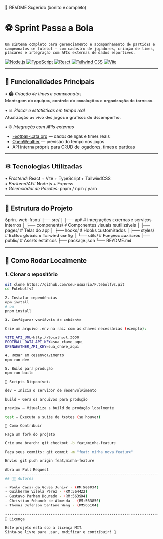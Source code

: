 📝 README Sugerido (bonito e completo)
# ⚽ Sprint Passa a Bola

	⁠Um sistema completo para gerenciamento e acompanhamento de partidas e campeonatos de futebol — com cadastro de jogadores, criação de times, placares e integração com APIs externas de dados esportivos.

[![Node.js](https://img.shields.io/badge/Node.js-18%2B-339933?style=for-the-badge&logo=node.js&logoColor=white)](https://nodejs.org/)
[![TypeScript](https://img.shields.io/badge/TypeScript-5%2B-3178C6?style=for-the-badge&logo=typescript&logoColor=white)](https://www.typescriptlang.org/)
[![React](https://img.shields.io/badge/React-18%2B-61DAFB?style=for-the-badge&logo=react&logoColor=black)](https://react.dev/)
[![Tailwind CSS](https://img.shields.io/badge/Tailwind_CSS-3%2B-38B2AC?style=for-the-badge&logo=tailwindcss&logoColor=white)](https://tailwindcss.com/)
[![Vite](https://img.shields.io/badge/Vite-4%2B-646CFF?style=for-the-badge&logo=vite&logoColor=white)](https://vitejs.dev/)

---

## 🚀 Funcionalidades Principais

•⁠  ⁠🏟️ *Criação de times e campeonatos*  
  Montagem de equipes, controle de escalações e organização de torneios.

•⁠  ⁠📊 *Placar e estatísticas em tempo real*  
  Atualização ao vivo dos jogos e gráficos de desempenho.

•⁠  ⁠🌐 *Integração com APIs externas*  
  - [Football-Data.org](https://www.football-data.org/) — dados de ligas e times reais  
  - [OpenWeather](https://openweathermap.org/api) — previsão do tempo nos jogos  
  - API interna própria para CRUD de jogadores, times e partidas


---

## ⚙️ Tecnologias Utilizadas

•⁠  ⁠*Frontend:* React + Vite + TypeScript + TailwindCSS  
•⁠  ⁠*Backend/API:* Node.js + Express  
•⁠  ⁠*Gerenciador de Pacotes:* pnpm / npm / yarn  

---

## 📁 Estrutura do Projeto



Sprint-web-front/
├── src/
│ ├── api/ # Integrações externas e serviços internos
│ ├── components/ # Componentes visuais reutilizáveis
│ ├── pages/ # Telas do app
│ ├── hooks/ # Hooks customizados
│ ├── styles/ # Estilos globais e Tailwind config
│ └── utils/ # Funções auxiliares
├── public/ # Assets estáticos
├── package.json
└── README.md


---

## 🧪 Como Rodar Localmente

### 1. Clonar o repositório
```bash
git clone https://github.com/seu-usuario/Futebolfv2.git
cd Futebolfv2

2.⁠ ⁠Instalar dependências
npm install
# ou
pnpm install

3.⁠ ⁠Configurar variáveis de ambiente

Crie um arquivo .env na raiz com as chaves necessárias (exemplo):

VITE_API_URL=http://localhost:3000
FOOTBALL_DATA_API_KEY=sua_chave_aqui
OPENWEATHER_API_KEY=sua_chave_aqui

4.⁠ ⁠Rodar em desenvolvimento
npm run dev

5.⁠ ⁠Build para produção
npm run build

📌 Scripts Disponíveis

dev — Inicia o servidor de desenvolvimento

build — Gera os arquivos para produção

preview — Visualiza a build de produção localmente

test — Executa a suíte de testes (se houver)

🤝 Como Contribuir

Faça um fork do projeto

Crie uma branch: git checkout -b feat/minha-feature

Faça seus commits: git commit -m "feat: minha nova feature"

Envie: git push origin feat/minha-feature

Abra um Pull Request
------------------------------------------------------------------------
## 👨‍💻 Autores

- Paulo Cesar de Govea Junior - (RM:566034)
- Guilherme Vilela Perez - (RM:564422)
- Gustavo Panham Dourado - (RM:563904)
- Christian Schunck de Almeida - (RM:563850)
- Thomas Jeferson Santana Wang - (RM565104)
  
------------------------------------------------------------------------
📄 Licença

Este projeto está sob a licença MIT.
Sinta-se livre para usar, modificar e contribuir! 💚
